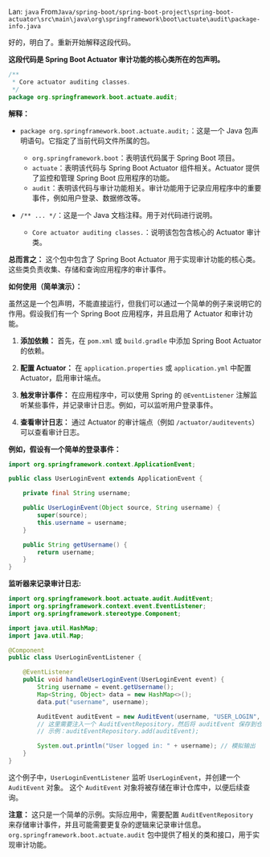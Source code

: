 Lan: `java` From`Java/spring-boot/spring-boot-project\spring-boot-actuator\src\main\java\org\springframework\boot\actuate\audit\package-info.java`

好的，明白了。重新开始解释这段代码。

**这段代码是 Spring Boot Actuator 审计功能的核心类所在的包声明。**

```java
/**
 * Core actuator auditing classes.
 */
package org.springframework.boot.actuate.audit;
```

**解释：**

*   `package org.springframework.boot.actuate.audit;`：这是一个 Java 包声明语句。它指定了当前代码文件所属的包。
    *   `org.springframework.boot`：表明该代码属于 Spring Boot 项目。
    *   `actuate`：表明该代码与 Spring Boot Actuator 组件相关。Actuator 提供了监控和管理 Spring Boot 应用程序的功能。
    *   `audit`：表明该代码与审计功能相关。审计功能用于记录应用程序中的重要事件，例如用户登录、数据修改等。

*   `/** ... */`：这是一个 Java 文档注释。用于对代码进行说明。
    *   `Core actuator auditing classes.`：说明该包包含核心的 Actuator 审计类。

**总而言之：** 这个包中包含了 Spring Boot Actuator 用于实现审计功能的核心类。这些类负责收集、存储和查询应用程序的审计事件。

**如何使用（简单演示）：**

虽然这是一个包声明，不能直接运行，但我们可以通过一个简单的例子来说明它的作用。假设我们有一个 Spring Boot 应用程序，并且启用了 Actuator 和审计功能。

1.  **添加依赖：** 首先，在 `pom.xml` 或 `build.gradle` 中添加 Spring Boot Actuator 的依赖。

2.  **配置 Actuator：** 在 `application.properties` 或 `application.yml` 中配置 Actuator，启用审计端点。

3.  **触发审计事件：** 在应用程序中，可以使用 Spring 的 `@EventListener` 注解监听某些事件，并记录审计日志。例如，可以监听用户登录事件。

4.  **查看审计日志：** 通过 Actuator 的审计端点（例如 `/actuator/auditevents`）可以查看审计日志。

**例如，假设有一个简单的登录事件：**

```java
import org.springframework.context.ApplicationEvent;

public class UserLoginEvent extends ApplicationEvent {

    private final String username;

    public UserLoginEvent(Object source, String username) {
        super(source);
        this.username = username;
    }

    public String getUsername() {
        return username;
    }
}
```

**监听器来记录审计日志:**

```java
import org.springframework.boot.actuate.audit.AuditEvent;
import org.springframework.context.event.EventListener;
import org.springframework.stereotype.Component;

import java.util.HashMap;
import java.util.Map;

@Component
public class UserLoginEventListener {

    @EventListener
    public void handleUserLoginEvent(UserLoginEvent event) {
        String username = event.getUsername();
        Map<String, Object> data = new HashMap<>();
        data.put("username", username);

        AuditEvent auditEvent = new AuditEvent(username, "USER_LOGIN", data);
        // 这里需要注入一个 AuditEventRepository，然后将 auditEvent 保存到仓库中
        // 示例：auditEventRepository.add(auditEvent);

        System.out.println("User logged in: " + username); // 模拟输出
    }
}
```

这个例子中，`UserLoginEventListener` 监听 `UserLoginEvent`，并创建一个 `AuditEvent` 对象。 这个 `AuditEvent` 对象将被存储在审计仓库中，以便后续查询。

**注意：** 这只是一个简单的示例。实际应用中，需要配置 `AuditEventRepository` 来存储审计事件，并且可能需要更复杂的逻辑来记录审计信息。 `org.springframework.boot.actuate.audit` 包中提供了相关的类和接口，用于实现审计功能。
